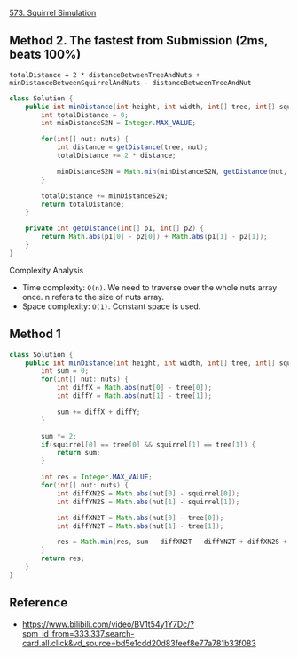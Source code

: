 [573. Squirrel Simulation](https://leetcode.com/problems/squirrel-simulation/)


## Method 2. The fastest from Submission (2ms, beats 100%)
`totalDistance = 2 * distanceBetweenTreeAndNuts + minDistanceBetweenSquirrelAndNuts - distanceBetweenTreeAndNut`

```java
class Solution {
    public int minDistance(int height, int width, int[] tree, int[] squirrel, int[][] nuts) {
        int totalDistance = 0;
        int minDistanceS2N = Integer.MAX_VALUE;

        for(int[] nut: nuts) {
            int distance = getDistance(tree, nut);
            totalDistance += 2 * distance;

            minDistanceS2N = Math.min(minDistanceS2N, getDistance(nut, squirrel) - distance);
        }

        totalDistance += minDistanceS2N;
        return totalDistance;
    }

    private int getDistance(int[] p1, int[] p2) {
        return Math.abs(p1[0] - p2[0]) + Math.abs(p1[1] - p2[1]);
    }
}
```
Complexity Analysis
* Time complexity: `O(n)`. We need to traverse over the whole nuts array once. n refers to the size of nuts array.
* Space complexity: `O(1)`. Constant space is used.


## Method 1
```java
class Solution {
    public int minDistance(int height, int width, int[] tree, int[] squirrel, int[][] nuts) {
        int sum = 0;
        for(int[] nut: nuts) {
            int diffX = Math.abs(nut[0] - tree[0]);
            int diffY = Math.abs(nut[1] - tree[1]);

            sum += diffX + diffY;
        }

        sum *= 2;
        if(squirrel[0] == tree[0] && squirrel[1] == tree[1]) {
            return sum;
        }

        int res = Integer.MAX_VALUE;
        for(int[] nut: nuts) {
            int diffXN2S = Math.abs(nut[0] - squirrel[0]);
            int diffYN2S = Math.abs(nut[1] - squirrel[1]);

            int diffXN2T = Math.abs(nut[0] - tree[0]);
            int diffYN2T = Math.abs(nut[1] - tree[1]);

            res = Math.min(res, sum - diffXN2T - diffYN2T + diffXN2S + diffYN2S);
        }
        return res;
    }
}
```


## Reference
* https://www.bilibili.com/video/BV1t54y1Y7Dc/?spm_id_from=333.337.search-card.all.click&vd_source=bd5e1cdd20d83feef8e77a781b33f083